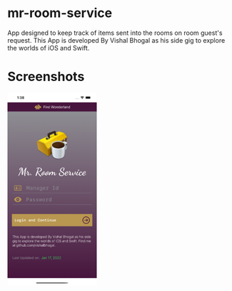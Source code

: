 # mr-room-service
App designed to keep track of items sent into the rooms on room guest's request. This App is developed By Vishal Bhogal as his side gig to explore the worlds of iOS and Swift.

# Screenshots
<img width="200" alt="Login Page" src="https://github.com/vishalbhogal/mr-room-service/blob/main/docs/Screenshots/LoginPageForApp.png">
